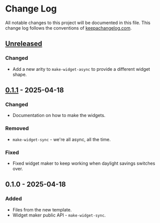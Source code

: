 # Change Log
All notable changes to this project will be documented in this file. This change log follows the conventions of [keepachangelog.com](http://keepachangelog.com/).

## [Unreleased]
### Changed
- Add a new arity to `make-widget-async` to provide a different widget shape.

## [0.1.1] - 2025-04-18
### Changed
- Documentation on how to make the widgets.

### Removed
- `make-widget-sync` - we're all async, all the time.

### Fixed
- Fixed widget maker to keep working when daylight savings switches over.

## 0.1.0 - 2025-04-18
### Added
- Files from the new template.
- Widget maker public API - `make-widget-sync`.

[Unreleased]: https://github.com/amiorin/big-infra/compare/0.1.1...HEAD
[0.1.1]: https://github.com/amiorin/big-infra/compare/0.1.0...0.1.1
